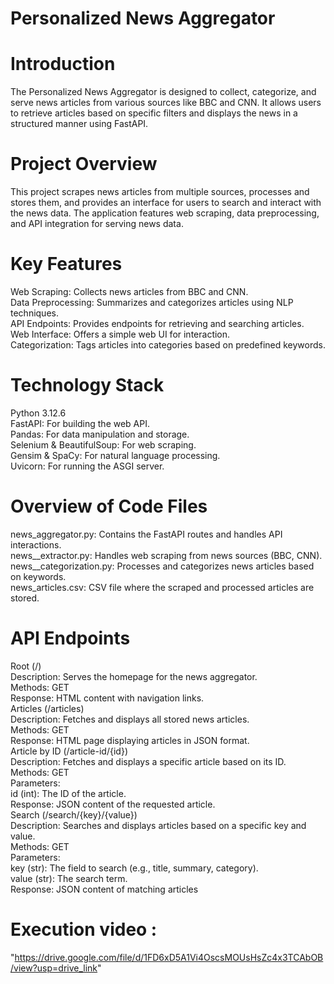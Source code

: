 # Personalized News Aggregator
# Introduction
The Personalized News Aggregator is designed to collect, categorize, and serve news articles from various sources like BBC and CNN. It allows users to retrieve articles based on specific filters and displays the news in a structured manner using FastAPI.  
# Project Overview  
This project scrapes news articles from multiple sources, processes and stores them, and provides an interface for users to search and interact with the news data. The application features web scraping, data preprocessing, and API integration for serving news data.  
# Key Features
Web Scraping: Collects news articles from BBC and CNN.  
Data Preprocessing: Summarizes and categorizes articles using NLP techniques.  
API Endpoints: Provides endpoints for retrieving and searching articles.  
Web Interface: Offers a simple web UI for interaction.  
Categorization: Tags articles into categories based on predefined keywords.  
# Technology Stack
Python 3.12.6  
FastAPI: For building the web API.  
Pandas: For data manipulation and storage.  
Selenium & BeautifulSoup: For web scraping.  
Gensim & SpaCy: For natural language processing.  
Uvicorn: For running the ASGI server.  
# Overview of Code Files
news_aggregator.py: Contains the FastAPI routes and handles API interactions.  
news__extractor.py: Handles web scraping from news sources (BBC, CNN).  
news__categorization.py: Processes and categorizes news articles based on keywords.  
news_articles.csv: CSV file where the scraped and processed articles are stored.  
# API Endpoints
Root (/)  
Description: Serves the homepage for the news aggregator.  
Methods: GET  
Response: HTML content with navigation links.  
Articles (/articles)  
Description: Fetches and displays all stored news articles.  
Methods: GET  
Response: HTML page displaying articles in JSON format.  
Article by ID (/article-id/{id})  
Description: Fetches and displays a specific article based on its ID.  
Methods: GET  
Parameters:  
id (int): The ID of the article.  
Response: JSON content of the requested article.  
Search (/search/{key}/{value})  
Description: Searches and displays articles based on a specific key and value.  
Methods: GET  
Parameters:  
key (str): The field to search (e.g., title, summary, category).  
value (str): The search term.  
Response: JSON content of matching articles  
# Execution video :  
"https://drive.google.com/file/d/1FD6xD5A1Vi4OscsMOUsHsZc4x3TCAbOB/view?usp=drive_link"
